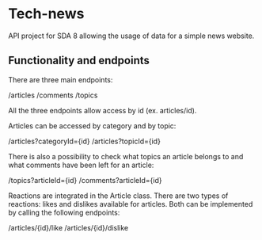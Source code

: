 # Tech-news
API project for SDA 8 allowing the usage of data for a simple news website.

## Functionality and endpoints

There are three main endpoints:

/articles
/comments
/topics

All the three endpoints allow access by id (ex. articles/id).

Articles can be accessed by category and by topic:

/articles?categoryId={id}
/articles?topicId={id}

There is also a possibility to check what topics an article belongs to and what comments have been left for an article:

/topics?articleId={id}
/comments?articleId={id}

Reactions are integrated in the Article class. There are two types of reactions: likes and dislikes available for articles.
Both can be implemented by calling the following endpoints:

/articles/{id}/like
/articles/{id}/dislike


